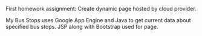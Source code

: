 First homework assignment: Create dynamic page hosted by cloud provider. 

My Bus Stops uses Google App Engine and Java to get current data about specified bus stops. JSP along with Bootstrap used for page.
